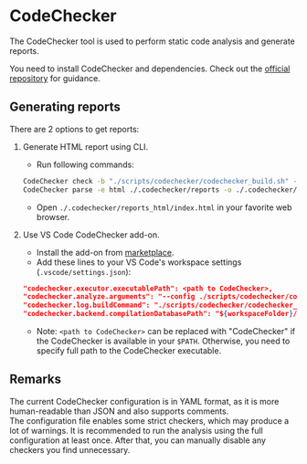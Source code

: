 # CodeChecker

The CodeChecker tool is used to perform static code analysis and generate reports.

You need to install CodeChecker and dependencies. Check out the [official repository](https://github.com/Ericsson/codechecker) for guidance.

## Generating reports

There are 2 options to get reports:

1. Generate HTML report using CLI.
    - Run following commands:

    ```sh
    CodeChecker check -b "./scripts/codechecker/codechecker_build.sh" --config ./scripts/codechecker/codechecker_config.json --output ./.codechecker/reports
    CodeChecker parse -e html ./.codechecker/reports -o ./.codechecker/reports_html
    ```
    
    - Open `./.codechecker/reports_html/index.html` in your favorite web browser.

2. Use VS Code CodeChecker add-on.
    - Install the add-on from [marketplace](https://marketplace.visualstudio.com/items?itemName=codechecker.vscode-codechecker).
    - Add these lines to your VS Code's workspace settings (`.vscode/settings.json`):

    ```json
    "codechecker.executor.executablePath": <path to CodeChecker>,
    "codechecker.analyze.arguments": "--config ./scripts/codechecker/codechecker_config.json",
    "codechecker.log.buildCommand": "./scripts/codechecker/codechecker_build.sh",
    "codechecker.backend.compilationDatabasePath": "${workspaceFolder}/.codechecker/compile_commands.json"
    ```

    - Note: `<path to CodeChecker>` can be replaced with "CodeChecker" if the CodeChecker is available in your `$PATH`. Otherwise, you need to specify full path to the CodeChecker executable.

## Remarks
The current CodeChecker configuration is in YAML format, as it is more human-readable than JSON and also supports comments.  
The configuration file enables some strict checkers, which may produce a lot of warnings. It is recommended to run the analysis using the full configuration at least once. After that, you can manually disable any checkers you find unnecessary.